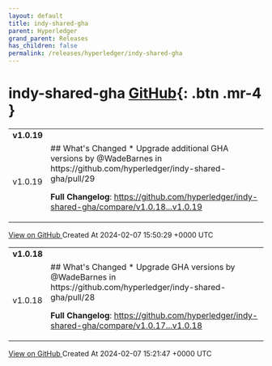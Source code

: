 ```yaml
---
layout: default
title: indy-shared-gha
parent: Hyperledger
grand_parent: Releases
has_children: false
permalink: /releases/hyperledger/indy-shared-gha
---
```


# indy-shared-gha <span class="fs-3 right-align">[GitHub](https://github.com/hyperledger/indy-shared-gha){: .btn .mr-4 }</span>


<div>
    <table>
        <tr>
            <td colspan="2">
                <b>
                    v1.0.19
                </b>
            </td>
        </tr>
        <tr>
            <td>
                <span class="chip">
                    v1.0.19
                </span>
            </td>
            <td>
                ## What's Changed
* Upgrade additional GHA versions by @WadeBarnes in https://github.com/hyperledger/indy-shared-gha/pull/29


**Full Changelog**: https://github.com/hyperledger/indy-shared-gha/compare/v1.0.18...v1.0.19
            </td>
        </tr>
    </table>
    <a href="https://github.com/hyperledger/indy-shared-gha/releases/tag/v1.0.19" class=".btn">
        View on GitHub
    </a>
    <span class="right-align">
        Created At 2024-02-07 15:50:29 +0000 UTC
    </span>
</div>

<div>
    <table>
        <tr>
            <td colspan="2">
                <b>
                    v1.0.18
                </b>
            </td>
        </tr>
        <tr>
            <td>
                <span class="chip">
                    v1.0.18
                </span>
            </td>
            <td>
                ## What's Changed
* Upgrade GHA versions by @WadeBarnes in https://github.com/hyperledger/indy-shared-gha/pull/28


**Full Changelog**: https://github.com/hyperledger/indy-shared-gha/compare/v1.0.17...v1.0.18
            </td>
        </tr>
    </table>
    <a href="https://github.com/hyperledger/indy-shared-gha/releases/tag/v1.0.18" class=".btn">
        View on GitHub
    </a>
    <span class="right-align">
        Created At 2024-02-07 15:21:47 +0000 UTC
    </span>
</div>

